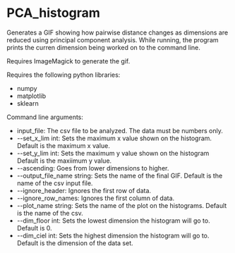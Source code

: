 # PCA_histogram
Generates a GIF showing how pairwise distance changes as dimensions are reduced using principal component analysis. While running, the program prints the curren dimension being worked on to the command line.

Requires ImageMagick to generate the gif.

Requires the following python libraries:
* numpy
* matplotlib
* sklearn
  
Command line arguments:

* input_file: The csv file to be analyzed. The data must be numbers only.
*  --set_x_lim int: Sets the maximum x value shown on the histogram. Default is the maximum x value.
*  --set_y_lim int: Sets the maximum y value shown on the histogram Default is the maxiimum y value.
* --ascending: Goes from lower dimensions to higher.
*  --output_file_name string: Sets the name of the final GIF. Default is the name of the csv input file.
*  --ignore_header: Ignores the first row of data.
* --ignore_row_names: Ignores the first column of data.
* --plot_name string: Sets the name of the plot on the histograms. Default is the name of the csv.
*  --dim_floor int: Sets the lowest dimension the histogram will go to. Default is 0.
* --dim_ciel int: Sets the highest dimension the histogram will go to. Default is the dimension of the data set.
